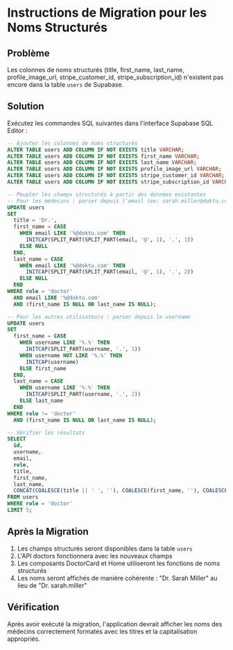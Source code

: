 # Instructions de Migration pour les Noms Structurés

## Problème
Les colonnes de noms structurés (title, first_name, last_name, profile_image_url, stripe_customer_id, stripe_subscription_id) n'existent pas encore dans la table `users` de Supabase.

## Solution
Exécutez les commandes SQL suivantes dans l'interface Supabase SQL Editor :

```sql
-- Ajouter les colonnes de noms structurés
ALTER TABLE users ADD COLUMN IF NOT EXISTS title VARCHAR;
ALTER TABLE users ADD COLUMN IF NOT EXISTS first_name VARCHAR;
ALTER TABLE users ADD COLUMN IF NOT EXISTS last_name VARCHAR;
ALTER TABLE users ADD COLUMN IF NOT EXISTS profile_image_url VARCHAR;
ALTER TABLE users ADD COLUMN IF NOT EXISTS stripe_customer_id VARCHAR;
ALTER TABLE users ADD COLUMN IF NOT EXISTS stripe_subscription_id VARCHAR;

-- Peupler les champs structurés à partir des données existantes
-- Pour les médecins : parser depuis l'email (ex: sarah.miller@doktu.com -> Dr. Sarah Miller)
UPDATE users 
SET 
  title = 'Dr.',
  first_name = CASE 
    WHEN email LIKE '%@doktu.com' THEN 
      INITCAP(SPLIT_PART(SPLIT_PART(email, '@', 1), '.', 1))
    ELSE NULL
  END,
  last_name = CASE 
    WHEN email LIKE '%@doktu.com' THEN 
      INITCAP(SPLIT_PART(SPLIT_PART(email, '@', 1), '.', 2))
    ELSE NULL
  END
WHERE role = 'doctor' 
  AND email LIKE '%@doktu.com'
  AND (first_name IS NULL OR last_name IS NULL);

-- Pour les autres utilisateurs : parser depuis le username
UPDATE users 
SET 
  first_name = CASE 
    WHEN username LIKE '%.%' THEN 
      INITCAP(SPLIT_PART(username, '.', 1))
    WHEN username NOT LIKE '%.%' THEN 
      INITCAP(username)
    ELSE first_name
  END,
  last_name = CASE 
    WHEN username LIKE '%.%' THEN 
      INITCAP(SPLIT_PART(username, '.', 2))
    ELSE last_name
  END
WHERE role != 'doctor' 
  AND (first_name IS NULL OR last_name IS NULL);

-- Vérifier les résultats
SELECT 
  id,
  username,
  email,
  role,
  title,
  first_name,
  last_name,
  CONCAT(COALESCE(title || ' ', ''), COALESCE(first_name, ''), COALESCE(' ' || last_name, '')) AS formatted_name
FROM users 
WHERE role = 'doctor'
LIMIT 5;
```

## Après la Migration
1. Les champs structurés seront disponibles dans la table `users`
2. L'API doctors fonctionnera avec les nouveaux champs
3. Les composants DoctorCard et Home utiliseront les fonctions de noms structurés
4. Les noms seront affichés de manière cohérente : "Dr. Sarah Miller" au lieu de "Dr. sarah.miller"

## Vérification
Après avoir exécuté la migration, l'application devrait afficher les noms des médecins correctement formatés avec les titres et la capitalisation appropriés.
